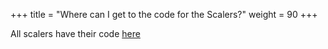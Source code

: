 +++
title = "Where can I get to the code for the Scalers?"
weight = 90
+++

All scalers have their code [here](https://github.com/kedacore/keda/tree/master/pkg/scalers)